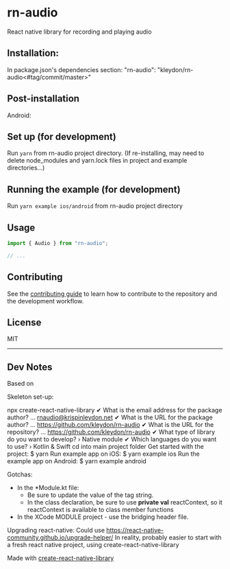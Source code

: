 # rn-audio
React native library for recording and playing audio

## Installation:

In package.json's dependencies section:
  "rn-audio": "kleydon/rn-audio<#tag/commit/master>"

## Post-installation
  Android:
    <uses-permission android:name="android.permission.RECORD_AUDIO" />
    <uses-permission android:name="android.permission.WRITE_EXTERNAL_STORAGE" />
    <uses-permission android:name="android.permission.READ_EXTERNAL_STORAGE" />

## Set up (for development)

Run `yarn` from rn-audio project directory. (If re-installing, may need to delete node_modules and yarn.lock files in project and example directories...)

## Running the example (for development)

Run `yarn example ios/android` from rn-audio project directory


## Usage

```js
import { Audio } from "rn-audio";

// ...
```

## Contributing

See the [contributing guide](CONTRIBUTING.md) to learn how to contribute to the repository and the development workflow.

## License

MIT

---

## Dev Notes

Based on 

Skeleton set-up:

  npx create-react-native-library
    ✔ What is the email address for the package author? … rnaudio@krispinleydon.net
    ✔ What is the URL for the package author? … https://github.com/kleydon/rn-audio
    ✔ What is the URL for the repository? … https://github.com/kleydon/rn-audio
    ✔ What type of library do you want to develop? › Native module
    ✔ Which languages do you want to use? › Kotlin & Swift
  cd into main project folder
  Get started with the project:
    $ yarn
  Run example app on iOS:
    $ yarn example ios
  Run the example app on Android:
    $ yarn example android

Gotchas:
  * In the *Module.kt file: 
    * Be sure to update the value of the tag string.
    * In the class declaration, be sure to use **private val** reactContext, so it reactContext is available to class member functions
  * In the XCode MODULE project - use the bridging header file. 


Upgrading react-native:
  Could use https://react-native-community.github.io/upgrade-helper/
  In reality, probably easier to start with a fresh react native project, using create-react-native-library



Made with [create-react-native-library](https://github.com/callstack/react-native-builder-bob)
